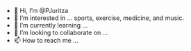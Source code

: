 - 👋 Hi, I’m @PJuritza
- 👀 I’m interested in ... sports, exercise, medicine, and music.
- 🌱 I’m currently learning ... 
- 💞️ I’m looking to collaborate on ...
- 📫 How to reach me ...

<!---
PJuritza/PJuritza is a ✨ special ✨ repository because its `README.md` (this file) appears on your GitHub profile.
You can click the Preview link to take a look at your changes.
--->
